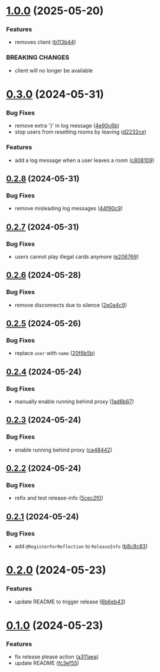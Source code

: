 # [1.0.0](https://github.com/sne11ius/pp/compare/v0.3.0...v1.0.0) (2025-05-20)


### Features

* removes client ([b113b44](https://github.com/sne11ius/pp/commit/b113b44b83d4f7cfc4f66753e5578c8aef5a7631))


### BREAKING CHANGES

* client will no longer be available

# [0.3.0](https://github.com/sne11ius/pp/compare/v0.2.8...v0.3.0) (2024-05-31)


### Bug Fixes

* remove extra '}' in log message ([4e90c6b](https://github.com/sne11ius/pp/commit/4e90c6b7b42f5f247fcea703cc31008c22487716))
* stop users from resetting rooms by leaving ([d2232ce](https://github.com/sne11ius/pp/commit/d2232cedf2fcec976d1fbd46570e5fb84d36adc4))


### Features

* add a log message when a user leaves a room ([c808109](https://github.com/sne11ius/pp/commit/c8081092e27eeba40e4b9b626f8366d28b177b7a))

## [0.2.8](https://github.com/sne11ius/pp/compare/v0.2.7...v0.2.8) (2024-05-31)


### Bug Fixes

* remove misleading log messages ([44f90c9](https://github.com/sne11ius/pp/commit/44f90c9b843a6c158dfb518a6b6d77595c77a2ad))

## [0.2.7](https://github.com/sne11ius/pp/compare/v0.2.6...v0.2.7) (2024-05-31)


### Bug Fixes

* users cannot play illegal cards anymore ([e206769](https://github.com/sne11ius/pp/commit/e206769fe837a6838fa7be64e610a10cd59e12f0))

## [0.2.6](https://github.com/sne11ius/pp/compare/v0.2.5...v0.2.6) (2024-05-28)


### Bug Fixes

* remove disconnects due to silence ([2e0a4c9](https://github.com/sne11ius/pp/commit/2e0a4c9182f00873afb7509b1fa568f1c18e8191))

## [0.2.5](https://github.com/sne11ius/pp/compare/v0.2.4...v0.2.5) (2024-05-26)


### Bug Fixes

* replace `user` with `name` ([20f6b5b](https://github.com/sne11ius/pp/commit/20f6b5b71c11dc5b35bc863ef8f1768c97e63c9e))

## [0.2.4](https://github.com/sne11ius/pp/compare/v0.2.3...v0.2.4) (2024-05-24)


### Bug Fixes

* manually enable running behind proxy ([1ad6b67](https://github.com/sne11ius/pp/commit/1ad6b67ee83aa73f37f6162121cf18aff0b20754))

## [0.2.3](https://github.com/sne11ius/pp/compare/v0.2.2...v0.2.3) (2024-05-24)


### Bug Fixes

* enable running behind proxy ([ca48442](https://github.com/sne11ius/pp/commit/ca48442d47b36a94ff4674ff17efcd9e1e965686))

## [0.2.2](https://github.com/sne11ius/pp/compare/v0.2.1...v0.2.2) (2024-05-24)


### Bug Fixes

* refix and test release-info ([5cec2f0](https://github.com/sne11ius/pp/commit/5cec2f0a9ce1094add30dd9847904c6ccb6ed4c2))

## [0.2.1](https://github.com/sne11ius/pp/compare/v0.2.0...v0.2.1) (2024-05-24)


### Bug Fixes

* add `@RegisterForReflection` to `ReleaseInfo` ([b8c8c83](https://github.com/sne11ius/pp/commit/b8c8c83243ffb77e00643215aa94634d179643ac))

# [0.2.0](https://github.com/sne11ius/pp/compare/v0.1.0...v0.2.0) (2024-05-23)


### Features

* update README to trigger release ([6b6eb43](https://github.com/sne11ius/pp/commit/6b6eb431d422373ce590003ef7eae1cb644c2a7c))

# [0.1.0](https://github.com/sne11ius/pp/compare/v0.0.1...v0.1.0) (2024-05-23)


### Features

* fix release please action ([a311aea](https://github.com/sne11ius/pp/commit/a311aea1efff592fa58a69a560b997e06d5eaecb))
* update README ([fc3ef55](https://github.com/sne11ius/pp/commit/fc3ef55b5174cc4546c7ae59269f751004cf4d38))
